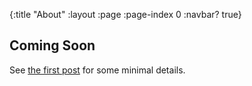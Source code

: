 {:title "About"
 :layout :page
 :page-index 0
 :navbar? true}

## Coming Soon

See [the first post](/posts-output/my-first-cryogen-blog) for some minimal details.

